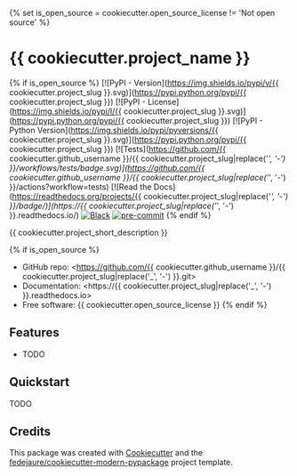 {% set is_open_source = cookiecutter.open_source_license != 'Not open source' %}
# {{ cookiecutter.project_name }}

{% if is_open_source %}
[![PyPI - Version](https://img.shields.io/pypi/v/{{ cookiecutter.project_slug }}.svg)](https://pypi.python.org/pypi/{{ cookiecutter.project_slug }})
[![PyPI - License](https://img.shields.io/pypi/l/{{ cookiecutter.project_slug }}.svg)](https://pypi.python.org/pypi/{{ cookiecutter.project_slug }})
[![PyPI - Python Version](https://img.shields.io/pypi/pyversions/{{ cookiecutter.project_slug }}.svg)](https://pypi.python.org/pypi/{{ cookiecutter.project_slug }})
[![Tests](https://github.com/{{ cookiecutter.github_username }}/{{ cookiecutter.project_slug|replace('_', '-') }}/workflows/tests/badge.svg)](https://github.com/{{ cookiecutter.github_username }}/{{ cookiecutter.project_slug|replace('_', '-') }}/actions?workflow=tests)
[![Read the Docs](https://readthedocs.org/projects/{{ cookiecutter.project_slug|replace('_', '-') }}/badge/)](https://{{ cookiecutter.project_slug|replace('_', '-') }}.readthedocs.io/)
[![Black](https://img.shields.io/badge/code%20style-black-000000.svg)](https://github.com/psf/black)
[![pre-commit](https://img.shields.io/badge/pre--commit-enabled-brightgreen?logo=pre-commit&logoColor=white)](https://github.com/pre-commit/pre-commit)
{% endif %}

{{ cookiecutter.project_short_description }}

{% if is_open_source %}
* GitHub repo: <https://github.com/{{ cookiecutter.github_username }}/{{ cookiecutter.project_slug|replace('_', '-') }}.git>
* Documentation: <https://{{ cookiecutter.project_slug|replace('_', '-') }}.readthedocs.io>
* Free software: {{ cookiecutter.open_source_license }}
{% endif %}

## Features

* TODO

## Quickstart

TODO

## Credits

This package was created with [Cookiecutter][cookiecutter] and the [fedejaure/cookiecutter-modern-pypackage][cookiecutter-modern-pypackage] project template.

[cookiecutter]: https://github.com/cookiecutter/cookiecutter
[cookiecutter-modern-pypackage]: https://github.com/fedejaure/cookiecutter-modern-pypackage/tree/develops
